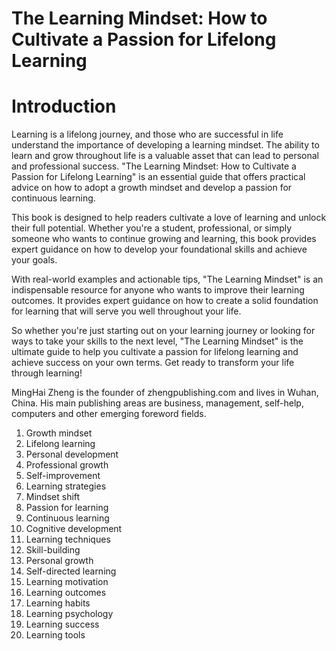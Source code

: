# The Learning Mindset: How to Cultivate a Passion for Lifelong Learning

# Introduction

Learning is a lifelong journey, and those who are successful in life understand the importance of developing a learning mindset. The ability to learn and grow throughout life is a valuable asset that can lead to personal and professional success. "The Learning Mindset: How to Cultivate a Passion for Lifelong Learning" is an essential guide that offers practical advice on how to adopt a growth mindset and develop a passion for continuous learning.

This book is designed to help readers cultivate a love of learning and unlock their full potential. Whether you're a student, professional, or simply someone who wants to continue growing and learning, this book provides expert guidance on how to develop your foundational skills and achieve your goals.

With real-world examples and actionable tips, "The Learning Mindset" is an indispensable resource for anyone who wants to improve their learning outcomes. It provides expert guidance on how to create a solid foundation for learning that will serve you well throughout your life.

So whether you're just starting out on your learning journey or looking for ways to take your skills to the next level, "The Learning Mindset" is the ultimate guide to help you cultivate a passion for lifelong learning and achieve success on your own terms. Get ready to transform your life through learning!

MingHai Zheng is the founder of zhengpublishing.com and lives in Wuhan, China. His main publishing areas are business, management, self-help, computers and other emerging foreword fields.



1. Growth mindset
2. Lifelong learning
3. Personal development
4. Professional growth
5. Self-improvement
6. Learning strategies
7. Mindset shift
8. Passion for learning
9. Continuous learning
10. Cognitive development
11. Learning techniques
12. Skill-building
13. Personal growth
14. Self-directed learning
15. Learning motivation
16. Learning outcomes
17. Learning habits
18. Learning psychology
19. Learning success
20. Learning tools

